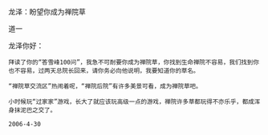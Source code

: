 龙泽：盼望你成为禅院草

道一


龙泽你好：

    拜读了你的“答雪峰100问”，我急不可耐要你成为禅院草，你找到生命禅院不容易，我们找到你也不容易，过两天总院长回来，请你务必向他说明，我要知道你的草名。

    “禅院草交流区”热闹着呢，“禅院后院”有许多美景可看，成为禅院草吧。

    小时候玩“过家家”游戏，长大了就应该玩高级一点的游戏，禅院许多草都玩得不亦乐乎，都成浑身抹泥巴之交了。

    2006-4-30



